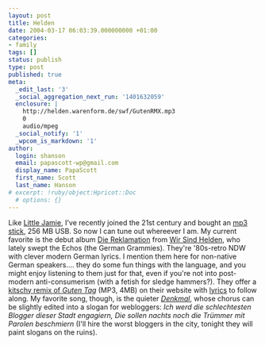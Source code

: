 ```yaml
---
layout: post
title: Helden
date: 2004-03-17 06:03:39.000000000 +01:00
categories:
- family
tags: []
status: publish
type: post
published: true
meta:
  _edit_last: '3'
  _social_aggregation_next_run: '1401632059'
  enclosure: |
    http://helden.warenform.de/swf/GutenRMX.mp3
    0
    audio/mpeg
  _social_notify: '1'
  _wpcom_is_markdown: '1'
author:
  login: shanson
  email: papascott-wp@gmail.com
  display_name: PapaScott
  first_name: Scott
  last_name: Hanson
# excerpt: !ruby/object:Hpricot::Doc
  # options: {}
---
```

<p>Like <a title="Little Jamie - Everything counts in large amounts" href="http://www.littlejamie.com/entry.php?id=592">Little Jamie</a>, I've recently joined the 21st century and bought an <a href="http://shop.mediamarkt.de/webapp/wcs/stores/servlet/ProductDisplay?productId=32401&catalogId=5000&langId=-3&storeId=5000&categoryId=11001">mp3 stick</a>, 256 MB USB. So now I can tune out whereever I am. My current favorite is the debut album <a title="Amazon.de: Musik: Die Reklamation [ENHANCED]" href="http://www.amazon.de/exec/obidos/ASIN/B00009WW5B">Die Reklamation</a> from <a title="WIR SIND HELDEN" href="http://www.wirsindhelden.com/">Wir Sind Helden</a>, who lately swept the Echos (the German Grammies). They're '80s-retro NDW with clever modern German lyrics. I mention them here for non-native German speakers.... they do some fun things with the language, and you might enjoy listening to them just for that, even if you're not into post-modern anti-consumerism (with a fetish for sledge hammers?). They offer a <a title="GUTEN TAG (Die Reklamation)" href="http://helden.warenform.de/swf/GutenRMX.mp3">kitschy remix of <em>Guten Tag</em></a> (MP3, 4MB) on their website with <a href="http://www.wirsindhelden.com/html/guten1.html">lyrics</a> to follow along. My favorite song, though, is the quieter <a href="http://www.wirsindhelden.com/html/denkmal1.html"><em>Denkmal</em></a>, whose chorus can be slightly edited into a slogan for webloggers: <em>Ich werd die schlechtesten Blogger dieser Stadt engagiern, Die sollen nachts noch die Trümmer mit Parolen beschmiern</em> (I'll hire the worst bloggers in the city, tonight they will paint slogans on the ruins).</p>
